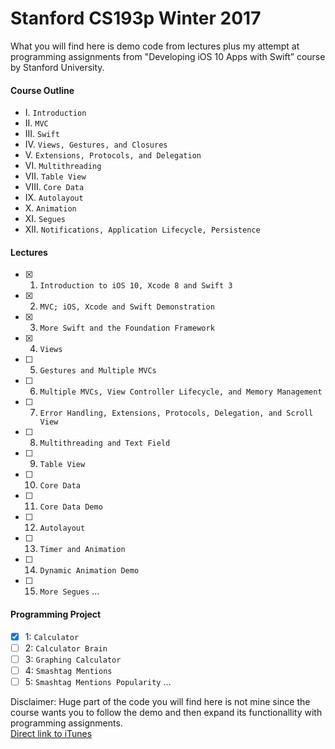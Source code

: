 # Stanford CS193p Winter 2017
What you will find here is demo code from lectures plus my attempt at programming assignments from "Developing iOS 10 Apps with Swift” course by Stanford University.
#### Course Outline

- I. `Introduction`
- II. `MVC`
- III. `Swift`
- IV. `Views, Gestures, and Closures`
- V. `Extensions, Protocols, and Delegation`
- VI. `Multithreading`
- VII. `Table View`
- VIII. `Core Data`
- IX. `Autolayout`
- X. `Animation`
- XI. `Segues`
- XII. `Notifications, Application Lifecycle, Persistence`

#### Lectures
- [x] 1. `Introduction to iOS 10, Xcode 8 and Swift 3`
- [x] 2. `MVC; iOS, Xcode and Swift Demonstration`
- [x] 3. `More Swift and the Foundation Framework`
- [x] 4. `Views`
- [ ] 5. `Gestures and Multiple MVCs`
- [ ] 6. `Multiple MVCs, View Controller Lifecycle, and Memory Management`
- [ ] 7. `Error Handling, Extensions, Protocols, Delegation, and Scroll View`
- [ ] 8. `Multithreading and Text Field`
- [ ] 9. `Table View`
- [ ] 10. `Core Data`
- [ ] 11. `Core Data Demo`
- [ ] 12. `Autolayout`
- [ ] 13. `Timer and Animation`
- [ ] 14. `Dynamic Animation Demo`
- [ ] 15. `More Segues`
...

#### Programming Project
- [x] 1: `Calculator`
- [ ] 2: `Calculator Brain`
- [ ] 3: `Graphing Calculator`
- [ ] 4: `Smashtag Mentions`   
- [ ] 5: `Smashtag Mentions Popularity`
...   

Disclaimer: Huge part of the code you will find here is not mine since the course wants you to follow the demo and then expand its functionallity with programming assignments.   
[Direct link to iTunes](https://itunes.apple.com/pl/course/developing-ios-10-apps-with-swift/id1198467120)   
